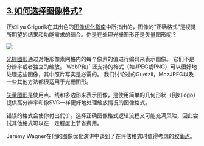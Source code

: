 ## [3.如何选择图像格式?](https://images.guide/#choosing-an-image-format)

正如Ilya Grigorik在其出色的[图像优化指南](https://developers.google.com/web/fundamentals/performance/optimizing-content-efficiency/image-optimization)中所指出的，图像的“正确格式”是视觉所期望的结果和功能需求的结合。你是在处理光栅图形还是矢量图形呢？

![](https://yylifen.github.io/images.guide/images/rastervvector-large.png)

[光栅图形](https://en.wikipedia.org/wiki/Raster_graphics)通过对矩形像素网格内的每个像素的值进行编码来表示图像。 它们不是分辨率或者独立的缩放。 WebP和广泛支持的格式（如JPEG或PNG）可以很好地处理这些图像，其中照片写实是必需的。 我们讨论过的Guetzli，MozJPEG以及一些其他方法都很适用于光栅图形。

[矢量图形](https://en.wikipedia.org/wiki/Vector_graphics)是使用点、线和多边形来表示图像，是使用简单的几何形状（例如logo）提供高分辨率和像SVG一样更好地处理缩放情况的图像格式。

错误的格式会使你付出代价。选择正确图像格式逻辑流程又可能充满风险，因此尝试其他格式可以在一定程度上节省费用。

Jeremy Wagner在他的图像优化演讲中谈到了在评估格式时值得考虑的[权衡点](http://jlwagner.net/talks/these-images/#/2/2)。
